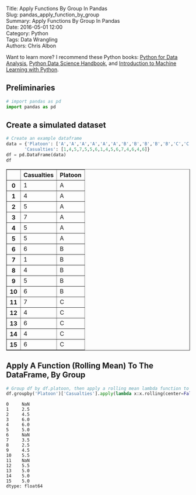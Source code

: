 Title: Apply Functions By Group In Pandas  
Slug: pandas_apply_function_by_group  
Summary: Apply Functions By Group In Pandas  
Date: 2016-05-01 12:00  
Category: Python  
Tags: Data Wrangling  
Authors: Chris Albon  

Want to learn more? I recommend these Python books: [Python for Data Analysis](http://amzn.to/2ljV9wY), [Python Data Science Handbook](http://amzn.to/2m0mgMB), and [Introduction to Machine Learning with Python](http://amzn.to/2mjYiwK).

## Preliminaries


```python
# import pandas as pd
import pandas as pd
```

## Create a simulated dataset


```python
# Create an example dataframe
data = {'Platoon': ['A','A','A','A','A','A','B','B','B','B','B','C','C','C','C','C'],
       'Casualties': [1,4,5,7,5,5,6,1,4,5,6,7,4,6,4,6]}
df = pd.DataFrame(data)
df
```




<div>
<table border="1" class="dataframe">
  <thead>
    <tr style="text-align: right;">
      <th></th>
      <th>Casualties</th>
      <th>Platoon</th>
    </tr>
  </thead>
  <tbody>
    <tr>
      <th>0</th>
      <td>1</td>
      <td>A</td>
    </tr>
    <tr>
      <th>1</th>
      <td>4</td>
      <td>A</td>
    </tr>
    <tr>
      <th>2</th>
      <td>5</td>
      <td>A</td>
    </tr>
    <tr>
      <th>3</th>
      <td>7</td>
      <td>A</td>
    </tr>
    <tr>
      <th>4</th>
      <td>5</td>
      <td>A</td>
    </tr>
    <tr>
      <th>5</th>
      <td>5</td>
      <td>A</td>
    </tr>
    <tr>
      <th>6</th>
      <td>6</td>
      <td>B</td>
    </tr>
    <tr>
      <th>7</th>
      <td>1</td>
      <td>B</td>
    </tr>
    <tr>
      <th>8</th>
      <td>4</td>
      <td>B</td>
    </tr>
    <tr>
      <th>9</th>
      <td>5</td>
      <td>B</td>
    </tr>
    <tr>
      <th>10</th>
      <td>6</td>
      <td>B</td>
    </tr>
    <tr>
      <th>11</th>
      <td>7</td>
      <td>C</td>
    </tr>
    <tr>
      <th>12</th>
      <td>4</td>
      <td>C</td>
    </tr>
    <tr>
      <th>13</th>
      <td>6</td>
      <td>C</td>
    </tr>
    <tr>
      <th>14</th>
      <td>4</td>
      <td>C</td>
    </tr>
    <tr>
      <th>15</th>
      <td>6</td>
      <td>C</td>
    </tr>
  </tbody>
</table>
</div>



## Apply A Function (Rolling Mean) To The DataFrame, By Group


```python
# Group df by df.platoon, then apply a rolling mean lambda function to df.casualties
df.groupby('Platoon')['Casualties'].apply(lambda x:x.rolling(center=False,window=2).mean())
```




    0     NaN
    1     2.5
    2     4.5
    3     6.0
    4     6.0
    5     5.0
    6     NaN
    7     3.5
    8     2.5
    9     4.5
    10    5.5
    11    NaN
    12    5.5
    13    5.0
    14    5.0
    15    5.0
    dtype: float64
